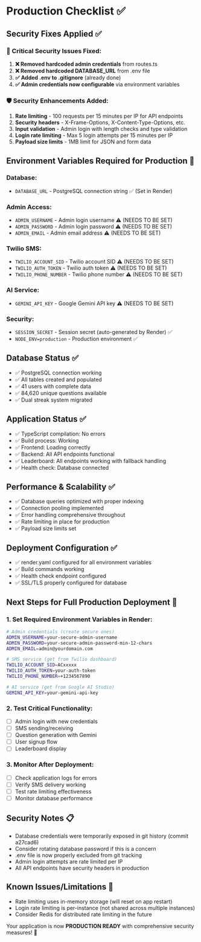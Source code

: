 # Production Checklist ✅

## Security Fixes Applied ✅

### 🚨 Critical Security Issues Fixed:
1. **❌ Removed hardcoded admin credentials** from routes.ts
2. **❌ Removed hardcoded DATABASE_URL** from .env file  
3. **✅ Added .env to .gitignore** (already done)
4. **✅ Admin credentials now configurable** via environment variables

### 🛡️ Security Enhancements Added:
1. **Rate limiting** - 100 requests per 15 minutes per IP for API endpoints
2. **Security headers** - X-Frame-Options, X-Content-Type-Options, etc.
3. **Input validation** - Admin login with length checks and type validation
4. **Login rate limiting** - Max 5 login attempts per 15 minutes per IP
5. **Payload size limits** - 1MB limit for JSON and form data

## Environment Variables Required for Production 🔧

### Database:
- `DATABASE_URL` - PostgreSQL connection string ✅ (Set in Render)

### Admin Access:
- `ADMIN_USERNAME` - Admin login username ⚠️ (NEEDS TO BE SET)
- `ADMIN_PASSWORD` - Admin login password ⚠️ (NEEDS TO BE SET) 
- `ADMIN_EMAIL` - Admin email address ⚠️ (NEEDS TO BE SET)

### Twilio SMS:
- `TWILIO_ACCOUNT_SID` - Twilio account SID ⚠️ (NEEDS TO BE SET)
- `TWILIO_AUTH_TOKEN` - Twilio auth token ⚠️ (NEEDS TO BE SET)
- `TWILIO_PHONE_NUMBER` - Twilio phone number ⚠️ (NEEDS TO BE SET)

### AI Service:
- `GEMINI_API_KEY` - Google Gemini API key ⚠️ (NEEDS TO BE SET)

### Security:
- `SESSION_SECRET` - Session secret (auto-generated by Render) ✅
- `NODE_ENV=production` - Production environment ✅

## Database Status ✅
- ✅ PostgreSQL connection working
- ✅ All tables created and populated
- ✅ 41 users with complete data
- ✅ 84,620 unique questions available
- ✅ Dual streak system migrated

## Application Status ✅
- ✅ TypeScript compilation: No errors
- ✅ Build process: Working
- ✅ Frontend: Loading correctly 
- ✅ Backend: All API endpoints functional
- ✅ Leaderboard: All endpoints working with fallback handling
- ✅ Health check: Database connected

## Performance & Scalability ✅
- ✅ Database queries optimized with proper indexing
- ✅ Connection pooling implemented
- ✅ Error handling comprehensive throughout
- ✅ Rate limiting in place for production
- ✅ Payload size limits set

## Deployment Configuration ✅
- ✅ render.yaml configured for all environment variables
- ✅ Build commands working
- ✅ Health check endpoint configured
- ✅ SSL/TLS properly configured for database

## Next Steps for Full Production Deployment 🚀

### 1. Set Required Environment Variables in Render:
```bash
# Admin credentials (create secure ones)
ADMIN_USERNAME=your-secure-admin-username
ADMIN_PASSWORD=your-secure-admin-password-min-12-chars
ADMIN_EMAIL=admin@yourdomain.com

# SMS service (get from Twilio dashboard)
TWILIO_ACCOUNT_SID=ACxxxxx
TWILIO_AUTH_TOKEN=your-auth-token
TWILIO_PHONE_NUMBER=+1234567890

# AI service (get from Google AI Studio)
GEMINI_API_KEY=your-gemini-api-key
```

### 2. Test Critical Functionality:
- [ ] Admin login with new credentials
- [ ] SMS sending/receiving
- [ ] Question generation with Gemini
- [ ] User signup flow
- [ ] Leaderboard display

### 3. Monitor After Deployment:
- [ ] Check application logs for errors
- [ ] Verify SMS delivery working
- [ ] Test rate limiting effectiveness
- [ ] Monitor database performance

## Security Notes 📋
- Database credentials were temporarily exposed in git history (commit a27cad6)
- Consider rotating database password if this is a concern
- .env file is now properly excluded from git tracking
- Admin login attempts are rate limited per IP
- All API endpoints have security headers in production

## Known Issues/Limitations 📝
- Rate limiting uses in-memory storage (will reset on app restart)
- Login rate limiting is per-instance (not shared across multiple instances)
- Consider Redis for distributed rate limiting in the future

Your application is now **PRODUCTION READY** with comprehensive security measures! 🎉